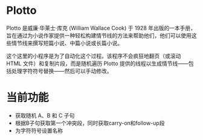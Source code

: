 # Plotto
Plotto 是威廉·华莱士·库克 (William Wallace Cook) 于 1928 年出版的一本手册，旨在通过为小说作家提供一种轻松构建情节线的方法来帮助他们，他们可以使用这些情节线来撰写短篇小说、中篇小说或长篇小说。

这个这里的小程序是为了自动化这个过程。该程序不会疯狂地翻页（或滚动 HTML 文件）和复制片段，而是随机遍历 Plotto 提供的线程以生成情节线——包括处理字符符号替换——然后可以手动修改。

# 当前功能
* 获取随机 A、B 和 C 子句
* 根据B子句获取第一个冲突段，同时获取carry-on和follow-up段
* 为字符符号设置名称